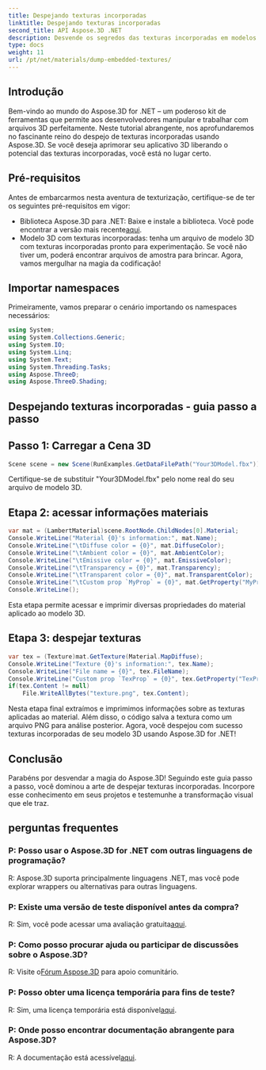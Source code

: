 ```yaml
---
title: Despejando texturas incorporadas
linktitle: Despejando texturas incorporadas
second_title: API Aspose.3D .NET
description: Desvende os segredos das texturas incorporadas em modelos 3D com Aspose.3D for .NET. Mergulhe em nosso guia passo a passo para uma integração perfeita. Baixe o seu teste gratuito agora!
type: docs
weight: 11
url: /pt/net/materials/dump-embedded-textures/
---
```

## Introdução
Bem-vindo ao mundo do Aspose.3D for .NET – um poderoso kit de ferramentas que permite aos desenvolvedores manipular e trabalhar com arquivos 3D perfeitamente. Neste tutorial abrangente, nos aprofundaremos no fascinante reino do despejo de texturas incorporadas usando Aspose.3D. Se você deseja aprimorar seu aplicativo 3D liberando o potencial das texturas incorporadas, você está no lugar certo.
## Pré-requisitos
Antes de embarcarmos nesta aventura de texturização, certifique-se de ter os seguintes pré-requisitos em vigor:
-  Biblioteca Aspose.3D para .NET: Baixe e instale a biblioteca. Você pode encontrar a versão mais recente[aqui](https://releases.aspose.com/3d/net/).
- Modelo 3D com texturas incorporadas: tenha um arquivo de modelo 3D com texturas incorporadas pronto para experimentação. Se você não tiver um, poderá encontrar arquivos de amostra para brincar.
Agora, vamos mergulhar na magia da codificação!
## Importar namespaces
Primeiramente, vamos preparar o cenário importando os namespaces necessários:
```csharp
using System;
using System.Collections.Generic;
using System.IO;
using System.Linq;
using System.Text;
using System.Threading.Tasks;
using Aspose.ThreeD;
using Aspose.ThreeD.Shading;
```
## Despejando texturas incorporadas - guia passo a passo

## Passo 1: Carregar a Cena 3D
```csharp
Scene scene = new Scene(RunExamples.GetDataFilePath("Your3DModel.fbx"));
```
Certifique-se de substituir "Your3DModel.fbx" pelo nome real do seu arquivo de modelo 3D.
## Etapa 2: acessar informações materiais
```csharp
var mat = (LambertMaterial)scene.RootNode.ChildNodes[0].Material;
Console.WriteLine("Material {0}'s information:", mat.Name);
Console.WriteLine("\tDiffuse color = {0}", mat.DiffuseColor);
Console.WriteLine("\tAmbient color = {0}", mat.AmbientColor);
Console.WriteLine("\tEmissive color = {0}", mat.EmissiveColor);
Console.WriteLine("\tTransparency = {0}", mat.Transparency);
Console.WriteLine("\tTransparent color = {0}", mat.TransparentColor);
Console.WriteLine("\tCustom prop `MyProp` = {0}", mat.GetProperty("MyProp"));
Console.WriteLine();
```
Esta etapa permite acessar e imprimir diversas propriedades do material aplicado ao modelo 3D.
## Etapa 3: despejar texturas
```csharp
var tex = (Texture)mat.GetTexture(Material.MapDiffuse);
Console.WriteLine("Texture {0}'s information:", tex.Name);
Console.WriteLine("File name = {0}", tex.FileName);
Console.WriteLine("Custom prop `TexProp` = {0}", tex.GetProperty("TexProp"));
if(tex.Content != null)
    File.WriteAllBytes("texture.png", tex.Content);
```
Nesta etapa final extraímos e imprimimos informações sobre as texturas aplicadas ao material. Além disso, o código salva a textura como um arquivo PNG para análise posterior.
Agora, você despejou com sucesso texturas incorporadas de seu modelo 3D usando Aspose.3D for .NET!
## Conclusão
Parabéns por desvendar a magia do Aspose.3D! Seguindo este guia passo a passo, você dominou a arte de despejar texturas incorporadas. Incorpore esse conhecimento em seus projetos e testemunhe a transformação visual que ele traz.
## perguntas frequentes

### P: Posso usar o Aspose.3D for .NET com outras linguagens de programação?
R: Aspose.3D suporta principalmente linguagens .NET, mas você pode explorar wrappers ou alternativas para outras linguagens.
### P: Existe uma versão de teste disponível antes da compra?
 R: Sim, você pode acessar uma avaliação gratuita[aqui](https://releases.aspose.com/).
### P: Como posso procurar ajuda ou participar de discussões sobre o Aspose.3D?
 R: Visite o[Fórum Aspose.3D](https://forum.aspose.com/c/3d/18) para apoio comunitário.
### P: Posso obter uma licença temporária para fins de teste?
 R: Sim, uma licença temporária está disponível[aqui](https://purchase.aspose.com/temporary-license/).
### P: Onde posso encontrar documentação abrangente para Aspose.3D?
 R: A documentação está acessível[aqui](https://reference.aspose.com/3d/net/).